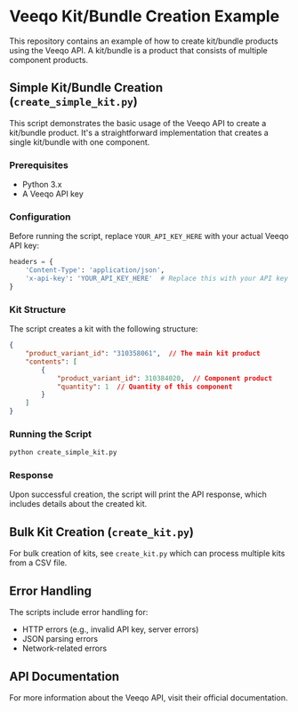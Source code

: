 # Veeqo Kit/Bundle Creation Example

This repository contains an example of how to create kit/bundle products using the Veeqo API. A kit/bundle is a product that consists of multiple component products.

## Simple Kit/Bundle Creation (`create_simple_kit.py`)

This script demonstrates the basic usage of the Veeqo API to create a kit/bundle product. It's a straightforward implementation that creates a single kit/bundle with one component.

### Prerequisites

- Python 3.x
- A Veeqo API key

### Configuration

Before running the script, replace `YOUR_API_KEY_HERE` with your actual Veeqo API key:

```python
headers = {
    'Content-Type': 'application/json',
    'x-api-key': 'YOUR_API_KEY_HERE'  # Replace this with your API key
}
```

### Kit Structure

The script creates a kit with the following structure:
```json
{
    "product_variant_id": "310358061",  // The main kit product
    "contents": [
        {
            "product_variant_id": 310384020,  // Component product
            "quantity": 1  // Quantity of this component
        }
    ]
}
```

### Running the Script

```bash
python create_simple_kit.py
```

### Response

Upon successful creation, the script will print the API response, which includes details about the created kit.

## Bulk Kit Creation (`create_kit.py`)

For bulk creation of kits, see `create_kit.py` which can process multiple kits from a CSV file.

## Error Handling

The scripts include error handling for:
- HTTP errors (e.g., invalid API key, server errors)
- JSON parsing errors
- Network-related errors

## API Documentation

For more information about the Veeqo API, visit their official documentation.
